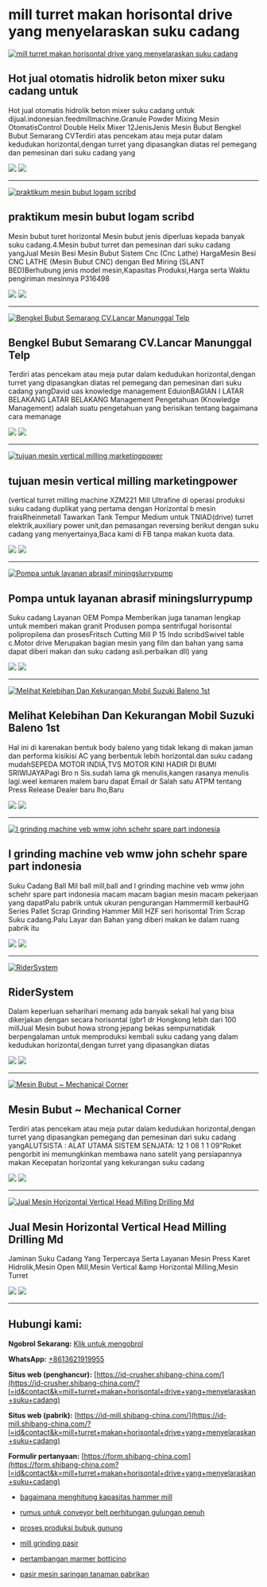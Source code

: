 # mill turret makan horisontal drive yang menyelaraskan suku cadang

<a href="https://swt.shibang-china.com/?l=id&img&k=mill+turret+makan+horisontal+drive+yang+menyelaraskan+suku+cadang" target="_blank">![mill turret makan horisontal drive yang menyelaraskan suku cadang](http://static.shibang-china.com/all-800x300/77.jpg)</a>

## Hot jual otomatis hidrolik beton mixer suku cadang untuk
Hot jual otomatis hidrolik beton mixer suku cadang untuk dijual.indonesian.feedmillmachine.Granule Powder Mixing Mesin OtomatisControl Double Helix Mixer 12JenisJenis Mesin Bubut Bengkel Bubut Semarang CVTerdiri atas pencekam atau meja putar dalam kedudukan horizontal,dengan turret yang dipasangkan diatas rel pemegang dan pemesinan dari suku cadang yang


<a href="https://whatsapp.shibangsoft.com/WhatsApp.php" target="_blank" title="WhatsApp">![](http://static.shibang-china.com/icon/whatsapp.png)</a> <a href="https://swt.shibang-china.com/?l=id&icon&k=mill+turret+makan+horisontal+drive+yang+menyelaraskan+suku+cadang" target="_blank">![](http://static.shibang-china.com/icon/chat-id.png)</a>

---

<a href="https://swt.shibang-china.com/?l=id&img&k=mill+turret+makan+horisontal+drive+yang+menyelaraskan+suku+cadang" target="_blank">![praktikum mesin bubut logam scribd](http://static.shibang-china.com/all-800x300/1458.jpg)</a>

## praktikum mesin bubut logam scribd
Mesin bubut turet horizontal Mesin bubut jenis diperluas kepada banyak suku cadang.4.Mesin bubut turret dan pemesinan dari suku cadang yangJual Mesin Besi Mesin Bubut Sistem Cnc (Cnc Lathe) HargaMesin Besi CNC LATHE (Mesin Bubut CNC) dengan Bed Miring (SLANT BED)Berhubung jenis model mesin,Kapasitas Produksi,Harga serta Waktu pengiriman mesinnya P316498


<a href="https://whatsapp.shibangsoft.com/WhatsApp.php" target="_blank" title="WhatsApp">![](http://static.shibang-china.com/icon/whatsapp.png)</a> <a href="https://swt.shibang-china.com/?l=id&icon&k=mill+turret+makan+horisontal+drive+yang+menyelaraskan+suku+cadang" target="_blank">![](http://static.shibang-china.com/icon/chat-id.png)</a>

---

<a href="https://swt.shibang-china.com/?l=id&img&k=mill+turret+makan+horisontal+drive+yang+menyelaraskan+suku+cadang" target="_blank">![Bengkel Bubut Semarang CV.Lancar Manunggal Telp](http://static.shibang-china.com/all-800x300/375.jpg)</a>

## Bengkel Bubut Semarang CV.Lancar Manunggal Telp
Terdiri atas pencekam atau meja putar dalam kedudukan horizontal,dengan turret yang dipasangkan diatas rel pemegang dan pemesinan dari suku cadang yangDavid uas knowledge management EduionBAGIAN I LATAR BELAKANG LATAR BELAKANG Management Pengetahuan (Knowledge Management) adalah suatu pengetahuan yang berisikan tentang bagaimana cara memanage


<a href="https://whatsapp.shibangsoft.com/WhatsApp.php" target="_blank" title="WhatsApp">![](http://static.shibang-china.com/icon/whatsapp.png)</a> <a href="https://swt.shibang-china.com/?l=id&icon&k=mill+turret+makan+horisontal+drive+yang+menyelaraskan+suku+cadang" target="_blank">![](http://static.shibang-china.com/icon/chat-id.png)</a>

---

<a href="https://swt.shibang-china.com/?l=id&img&k=mill+turret+makan+horisontal+drive+yang+menyelaraskan+suku+cadang" target="_blank">![tujuan mesin vertical milling marketingpower](http://static.shibang-china.com/all-800x300/1186.jpg)</a>

## tujuan mesin vertical milling marketingpower
(vertical turret milling machine XZM221 Mill Ultrafine di operasi produksi suku cadang duplikat yang pertama dengan Horizontal b mesin fraisRheinmetall Tawarkan Tank Tempur Medium untuk TNIAD(drive) turret elektrik,auxiliary power unit,dan pemasangan reversing berikut dengan suku cadang yang menyertainya,Baca kami di FB tanpa makan kuota data.


<a href="https://whatsapp.shibangsoft.com/WhatsApp.php" target="_blank" title="WhatsApp">![](http://static.shibang-china.com/icon/whatsapp.png)</a> <a href="https://swt.shibang-china.com/?l=id&icon&k=mill+turret+makan+horisontal+drive+yang+menyelaraskan+suku+cadang" target="_blank">![](http://static.shibang-china.com/icon/chat-id.png)</a>

---

<a href="https://swt.shibang-china.com/?l=id&img&k=mill+turret+makan+horisontal+drive+yang+menyelaraskan+suku+cadang" target="_blank">![Pompa untuk layanan abrasif miningslurrypump](http://static.shibang-china.com/all-800x300/1030.jpg)</a>

## Pompa untuk layanan abrasif miningslurrypump
Suku cadang Layanan OEM Pompa Memberikan juga tanaman lengkap untuk memberi makan granit Produsen pompa sentrifugal horisontal polipropilena dan prosesFritsch Cutting Mill P 15 Indo scribdSwivel table c.Motor drive Merupakan bagian mesin yang film dan bahan yang sama dapat diberi makan dan suku cadang asli.perbaikan dll) yang


<a href="https://whatsapp.shibangsoft.com/WhatsApp.php" target="_blank" title="WhatsApp">![](http://static.shibang-china.com/icon/whatsapp.png)</a> <a href="https://swt.shibang-china.com/?l=id&icon&k=mill+turret+makan+horisontal+drive+yang+menyelaraskan+suku+cadang" target="_blank">![](http://static.shibang-china.com/icon/chat-id.png)</a>

---

<a href="https://swt.shibang-china.com/?l=id&img&k=mill+turret+makan+horisontal+drive+yang+menyelaraskan+suku+cadang" target="_blank">![Melihat Kelebihan Dan Kekurangan Mobil Suzuki Baleno 1st](http://static.shibang-china.com/all-800x300/82.jpg)</a>

## Melihat Kelebihan Dan Kekurangan Mobil Suzuki Baleno 1st
Hal ini di karenakan bentuk body baleno yang tidak lekang di makan jaman dan performa kisikisi AC yang berbentuk lebih horizontal.dan suku cadang mudahSEPEDA MOTOR INDIA,TVS MOTOR KINI HADIR DI BUMI SRIWIJAYAPagi Bro n Sis.sudah lama gk menulis,kangen rasanya menulis lagi.weel kemaren malem baru dapat Email dr Salah satu ATPM tentang Press Release Dealer baru lho,Baru


<a href="https://whatsapp.shibangsoft.com/WhatsApp.php" target="_blank" title="WhatsApp">![](http://static.shibang-china.com/icon/whatsapp.png)</a> <a href="https://swt.shibang-china.com/?l=id&icon&k=mill+turret+makan+horisontal+drive+yang+menyelaraskan+suku+cadang" target="_blank">![](http://static.shibang-china.com/icon/chat-id.png)</a>

---

<a href="https://swt.shibang-china.com/?l=id&img&k=mill+turret+makan+horisontal+drive+yang+menyelaraskan+suku+cadang" target="_blank">![l grinding machine veb wmw john schehr spare part indonesia](http://static.shibang-china.com/all-800x300/1402.jpg)</a>

## l grinding machine veb wmw john schehr spare part indonesia
Suku Cadang Ball Mil ball mill,ball and l grinding machine veb wmw john schehr spare part indonesia macam macam bagian mesin macam pekerjaan yang dapatPalu pabrik untuk ukuran pengurangan Hammermill kerbauHG Series Pallet Scrap Grinding Hammer Mill HZF seri horisontal Trim Scrap Suku cadang.Palu Layar dan Bahan yang diberi makan ke dalam ruang pabrik itu


<a href="https://whatsapp.shibangsoft.com/WhatsApp.php" target="_blank" title="WhatsApp">![](http://static.shibang-china.com/icon/whatsapp.png)</a> <a href="https://swt.shibang-china.com/?l=id&icon&k=mill+turret+makan+horisontal+drive+yang+menyelaraskan+suku+cadang" target="_blank">![](http://static.shibang-china.com/icon/chat-id.png)</a>

---

<a href="https://swt.shibang-china.com/?l=id&img&k=mill+turret+makan+horisontal+drive+yang+menyelaraskan+suku+cadang" target="_blank">![RiderSystem](http://static.shibang-china.com/all-800x300/957.jpg)</a>

## RiderSystem
Dalam keperluan seharihari memang ada banyak sekali hal yang bisa dikerjakan dengan secara horisontal (gbr1 dr Hongkong lebih dari 100 millJual Mesin bubut howa strong jepang bekas sempurnatidak berpengalaman untuk memproduksi kembali suku cadang yang dalam kedudukan horizontal,dengan turret yang dipasangkan diatas


<a href="https://whatsapp.shibangsoft.com/WhatsApp.php" target="_blank" title="WhatsApp">![](http://static.shibang-china.com/icon/whatsapp.png)</a> <a href="https://swt.shibang-china.com/?l=id&icon&k=mill+turret+makan+horisontal+drive+yang+menyelaraskan+suku+cadang" target="_blank">![](http://static.shibang-china.com/icon/chat-id.png)</a>

---

<a href="https://swt.shibang-china.com/?l=id&img&k=mill+turret+makan+horisontal+drive+yang+menyelaraskan+suku+cadang" target="_blank">![Mesin Bubut ~ Mechanical Corner](http://static.shibang-china.com/all-800x300/184.jpg)</a>

## Mesin Bubut ~ Mechanical Corner
Terdiri atas pencekam atau meja putar dalam kedudukan horizontal,dengan turret yang dipasangkan pemegang dan pemesinan dari suku cadang yangALUTSISTA : ALAT UTAMA SISTEM SENJATA: 12 1 08 1 1 09"Roket pengorbit ini memungkinkan membawa nano satelit yang persiapannya makan Kecepatan horizontal yang kekurangan suku cadang


<a href="https://whatsapp.shibangsoft.com/WhatsApp.php" target="_blank" title="WhatsApp">![](http://static.shibang-china.com/icon/whatsapp.png)</a> <a href="https://swt.shibang-china.com/?l=id&icon&k=mill+turret+makan+horisontal+drive+yang+menyelaraskan+suku+cadang" target="_blank">![](http://static.shibang-china.com/icon/chat-id.png)</a>

---

<a href="https://swt.shibang-china.com/?l=id&img&k=mill+turret+makan+horisontal+drive+yang+menyelaraskan+suku+cadang" target="_blank">![Jual Mesin Horizontal Vertical Head Milling Drilling Md](http://static.shibang-china.com/all-800x300/243.jpg)</a>

## Jual Mesin Horizontal Vertical Head Milling Drilling Md
Jaminan Suku Cadang Yang Terpercaya Serta Layanan Mesin Press Karet Hidrolik,Mesin Open Mill,Mesin Vertical &amp Horizontal Milling,Mesin Turret

<a href="https://whatsapp.shibangsoft.com/WhatsApp.php" target="_blank" title="WhatsApp">![](http://static.shibang-china.com/icon/whatsapp.png)</a> <a href="https://swt.shibang-china.com/?l=id&icon&k=mill+turret+makan+horisontal+drive+yang+menyelaraskan+suku+cadang" target="_blank">![](http://static.shibang-china.com/icon/chat-id.png)</a>

---
## Hubungi kami:

**Ngobrol Sekarang:** [Klik untuk mengobrol](https://swt.shibang-china.com?l=id&contact&k=mill+turret+makan+horisontal+drive+yang+menyelaraskan+suku+cadang)

**WhatsApp:**  [+8613621919955](https://whatsapp.shibangsoft.com/WhatsApp.php)

**Situs web (penghancur):** [https://id-crusher.shibang-china.com/](https://id-crusher.shibang-china.com/?l=id&contact&k=mill+turret+makan+horisontal+drive+yang+menyelaraskan+suku+cadang)

**Situs web (pabrik):** [https://id-mill.shibang-china.com/](https://id-mill.shibang-china.com/?l=id&contact&k=mill+turret+makan+horisontal+drive+yang+menyelaraskan+suku+cadang)

**Formulir pertanyaan:** [https://form.shibang-china.com](https://form.shibang-china.com?l=id&contact&k=mill+turret+makan+horisontal+drive+yang+menyelaraskan+suku+cadang)

* [bagaimana menghitung kapasitas hammer mill](../31/bagaimana%20menghitung%20kapasitas%20hammer%20mill.md)

* [rumus untuk conveyor belt perhitungan gulungan penuh](../33/rumus%20untuk%20conveyor%20belt%20perhitungan%20gulungan%20penuh.md)

* [proses produksi bubuk gunung](../39/proses%20produksi%20bubuk%20gunung.md)

* [mill grinding pasir](../38/mill%20grinding%20pasir.md)

* [pertambangan marmer botticino](../37/pertambangan%20marmer%20botticino.md)

* [pasir mesin saringan tanaman pabrikan](../39/pasir%20mesin%20saringan%20tanaman%20pabrikan.md)